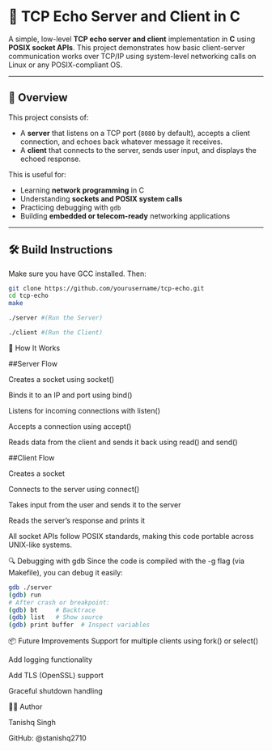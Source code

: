 # 🔁 TCP Echo Server and Client in C

A simple, low-level **TCP echo server and client** implementation in **C** using **POSIX socket APIs**. This project demonstrates how basic client-server communication works over TCP/IP using system-level networking calls on Linux or any POSIX-compliant OS.

---

## 📌 Overview

This project consists of:
- A **server** that listens on a TCP port (`8080` by default), accepts a client connection, and echoes back whatever message it receives.
- A **client** that connects to the server, sends user input, and displays the echoed response.

This is useful for:
- Learning **network programming** in C
- Understanding **sockets and POSIX system calls**
- Practicing debugging with `gdb`
- Building **embedded or telecom-ready** networking applications

---

## 🛠️ Build Instructions

Make sure you have GCC installed. Then:

```bash
git clone https://github.com/yourusername/tcp-echo.git
cd tcp-echo
make
```

``` bash 
./server #(Run the Server)
```

``` bash 
./client #(Run the Client)
```

🔧 How It Works

##Server Flow

Creates a socket using socket()

Binds it to an IP and port using bind()

Listens for incoming connections with listen()

Accepts a connection using accept()

Reads data from the client and sends it back using read() and send()

##Client Flow

Creates a socket

Connects to the server using connect()

Takes input from the user and sends it to the server

Reads the server’s response and prints it

All socket APIs follow POSIX standards, making this code portable across UNIX-like systems.

🔍 Debugging with gdb
Since the code is compiled with the -g flag (via Makefile), you can debug it easily:
```bash 
gdb ./server
(gdb) run
# After crash or breakpoint:
(gdb) bt     # Backtrace
(gdb) list   # Show source
(gdb) print buffer  # Inspect variables
```

📦 Future Improvements
 Support for multiple clients using fork() or select()

 Add logging functionality

 Add TLS (OpenSSL) support

 Graceful shutdown handling

 🧑‍💻 Author
 
Tanishq Singh

GitHub: @stanishq2710
